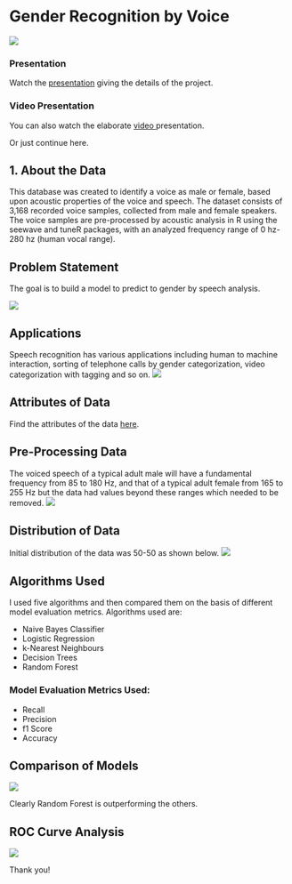 # Gender Recognition by Voice
![](https://github.com/somagicc/Gender-Recognition-by-Voice/blob/master/Images/Hello_computer.gif)

### Presentation
Watch the [presentation](https://docs.google.com/presentation/d/1huSoQE3e1uz74Howpzvw_peBVImpeXq_cgswhPmRRyk/edit "presentation") giving the details of the project. 

### Video Presentation
You can also watch the elaborate [video ](https://www.youtube.com/watch?v=yUopC0USor4&t=137s "video ")presentation.

Or just continue here.

## 1. About the Data
This database was created to identify a voice as male or female, based upon acoustic properties of the voice and speech. The dataset consists of 3,168 recorded voice samples, collected from male and female speakers. The voice samples are pre-processed by acoustic analysis in R using the seewave and tuneR packages, with an analyzed frequency range of 0 hz-280 hz (human vocal range).

## Problem Statement
The goal is to build a model to predict to gender by speech analysis.

![](https://github.com/somagicc/Gender-Recognition-by-Voice/blob/master/Images/Problem_Statement.gif)

## Applications
Speech recognition has various applications including human to machine interaction, sorting of telephone calls by gender categorization, video categorization with tagging and so on.
![](https://github.com/somagicc/Gender-Recognition-by-Voice/blob/master/Images/Application.png)

## Attributes of Data
Find the attributes of the data [here](https://github.com/somagicc/Gender-Recognition-by-Voice/blob/master/About%20the%20Data "here").

## Pre-Processing Data
The voiced speech of a typical adult male will have a fundamental frequency from 85 to 180 Hz, and that of a typical adult female from 165 to 255 Hz but the data had values beyond these ranges which needed to be removed.
![](https://github.com/somagicc/Gender-Recognition-by-Voice/blob/master/Images/Initial%20Distribution%20of%20Mean%20Fundamental%20Frequency%20Across%20Gender.jpeg)

## Distribution of Data
Initial distribution of the data was 50-50 as shown below.
![](https://github.com/somagicc/Gender-Recognition-by-Voice/blob/master/Images/Initial%20Distribution%20of%20Gender.png)

## Algorithms Used
I used five algorithms and then compared them on the basis of different model evaluation metrics. Algorithms used are:
- Naive Bayes Classifier 
- Logistic Regression
- k-Nearest Neighbours
- Decision Trees
- Random Forest

### Model Evaluation Metrics Used:
- Recall
- Precision
- f1 Score
- Accuracy

## Comparison of Models
![](https://github.com/somagicc/Gender-Recognition-by-Voice/blob/master/Images/Comparison%20of%20models.png)

Clearly Random Forest is outperforming the others.

## ROC Curve Analysis
![](https://github.com/somagicc/Gender-Recognition-by-Voice/blob/master/Images/ROC_Curve_Analysis.png)

Thank you!
